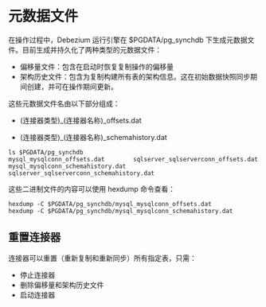 # 元数据文件
在操作过程中，Debezium 运行引擎在 $PGDATA/pg_synchdb 下生成元数据文件。目前生成并持久化了两种类型的元数据文件：
* 偏移量文件：包含在启动时恢复复制操作的偏移量
* 架构历史文件：包含为复制构建所有表的架构信息。这在初始数据快照同步期间创建，并可在操作期间更新。

这些元数据文件名由以下部分组成：

* (连接器类型)_(连接器名称)_offsets.dat

* (连接器类型)_(连接器名称)_schemahistory.dat

```
ls $PGDATA/pg_synchdb
mysql_mysqlconn_offsets.dat        sqlserver_sqlserverconn_offsets.dat
mysql_mysqlconn_schemahistory.dat  sqlserver_sqlserverconn_schemahistory.dat
```

这些二进制文件的内容可以使用 hexdump 命令查看：
```
hexdump -C $PGDATA/pg_synchdb/mysql_mysqlconn_offsets.dat
hexdump -C $PGDATA/pg_synchdb/mysql_mysqlconn_schemahistory.dat
```

## 重置连接器
连接器可以重置（重新复制和重新同步）所有指定表，只需：

* 停止连接器
* 删除偏移量和架构历史文件
* 启动连接器